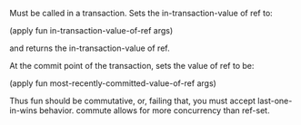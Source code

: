   Must be called in a transaction. Sets the in-transaction-value of
  ref to:

  (apply fun in-transaction-value-of-ref args)

  and returns the in-transaction-value of ref.

  At the commit point of the transaction, sets the value of ref to be:

  (apply fun most-recently-committed-value-of-ref args)

  Thus fun should be commutative, or, failing that, you must accept
  last-one-in-wins behavior.  commute allows for more concurrency than
  ref-set.